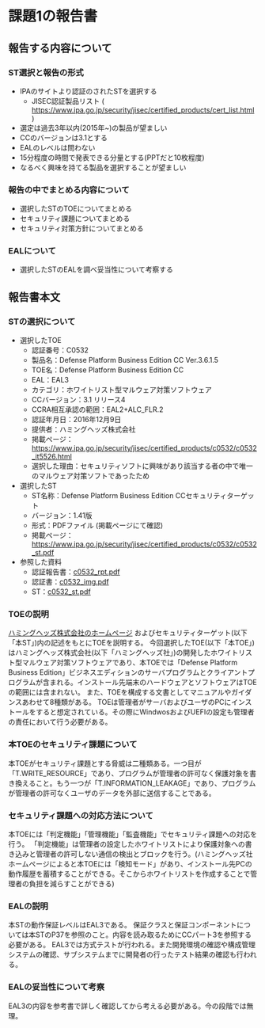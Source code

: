 # 課題1の報告書

## 報告する内容について
### ST選択と報告の形式
- IPAのサイトより認証のされたSTを選択する
    - JISEC認証製品リスト ( https://www.ipa.go.jp/security/jisec/certified_products/cert_list.html )
- 選定は過去3年以内(2015年~)の製品が望ましい
- CCのバージョンは3.1とする
- EALのレベルは問わない
- 15分程度の時間で発表できる分量とする(PPTだと10枚程度)
- なるべく興味を持てる製品を選択することが望ましい

### 報告の中でまとめる内容について
- 選択したSTのTOEについてまとめる
- セキュリティ課題についてまとめる
- セキュリティ対策方針についてまとめる

### EALについて
- 選択したSTのEALを調べ妥当性について考察する 

## 報告書本文
### STの選択について
- 選択したTOE
    - 認証番号：C0532
    - 製品名：Defense Platform Business Edition CC Ver.3.6.1.5
    - TOE名：Defense Platform Business Edition CC
    - EAL：EAL3
    - カテゴリ：ホワイトリスト型マルウェア対策ソフトウェア
    - CCバージョン：3.1 リリース4
    - CCRA相互承認の範囲：EAL2+ALC_FLR.2
    - 認証年月日：2016年12月9日
    - 提供者：ハミングヘッズ株式会社
    - 掲載ページ：https://www.ipa.go.jp/security/jisec/certified_products/c0532/c0532_it5526.html
    - 選択した理由：セキュリティソフトに興味があり該当する者の中で唯一のマルウェア対策ソフトであったため
- 選択したST
    - ST名称：Defense Platform Business Edition CCセキュリティターゲット
    - バージョン：1.41版
    - 形式：PDFファイル (掲載ページにて確認)
    - 掲載ページ：https://www.ipa.go.jp/security/jisec/certified_products/c0532/c0532_st.pdf
- 参照した資料
    - 認証報告書：[c0532_rpt.pdf](https://www.ipa.go.jp/security/jisec/certified_products/c0532/c0532_rpt.pdf)
    - 認証書：[c0532_img.pdf](https://www.ipa.go.jp/security/jisec/certified_products/c0532/c0532_img.pdf)
    - ST：[c0532_st.pdf](https://www.ipa.go.jp/security/jisec/certified_products/c0532/c0532_st.pdf)

### TOEの説明
[ハミングヘッズ株式会社のホームページ](https://www.act2.com/dep/) およびセキュリティターゲット(以下「本ST」)内の記述をもとにTOEを説明する。
今回選択したTOE(以下「本TOE」)はハミングヘッズ株式会社(以下「ハミングヘッズ社」)の開発したホワイトリスト型マルウェア対策ソフトウェアであり、本TOEでは「Defense Platform Business Edition」ビジネスエディションのサーバプログラムとクライアントプログラムが含まれる。インストール先端末のハードウェアとソフトウェアはTOEの範囲には含まれない。
また、TOEを構成する文書としてマニュアルやガイダンスあわせて8種類がある。
TOEは管理者がサーバおよびユーザのPCにインストールをすると想定されている。その際にWindwosおよびUEFIの設定も管理者の責任において行う必要がある。

### 本TOEのセキュリティ課題について
本TOEがセキュリティ課題とする脅威は二種類ある。一つ目が「T.WRITE_RESOURCE」であり、プログラムが管理者の許可なく保護対象を書き換えること。もう一つが「T.INFORMATION_LEAKAGE」であり、プログラムが管理者の許可なくユーザのデータを外部に送信することである。

### セキュリティ課題への対応方法について
本TOEには「判定機能」「管理機能」「監査機能」でセキュリティ課題への対応を行う。
「判定機能」は管理者の設定したホワイトリストにより保護対象への書き込みと管理者の許可しない通信の検出とブロックを行う。(ハミングヘッズ社ホームページによると本TOEには「検知モード」があり、インストール先PCの動作履歴を蓄積することができる。そこからホワイトリストを作成することで管理者の負担を減らすことができる)




### EALの説明
本STの動作保証レベルはEAL3である。
保証クラスと保証コンポーネントについては本STのP37を参照のこと。内容を読み取るためにCCパート3を参照する必要がある。
EAL3では方式テストが行われる。また開発環境の確認や構成管理システムの確認、サブシステムまでに開発者の行ったテスト結果の確認も行われる。

### EALの妥当性について考察
EAL3の内容を参考書で詳しく確認してから考える必要がある。今の段階では無理。